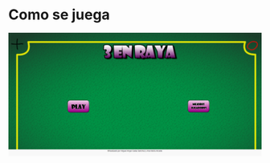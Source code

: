 # Como se juega
![Primera Pantalla](https://github.com/MiguelAngelGalazSanchez/PracticaRedes3enraya/blob/Fasev2_1/Imagenes/1pantalla.png)
